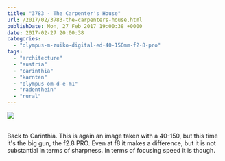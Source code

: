 ```yaml
---
title: "3783 - The Carpenter's House"
url: /2017/02/3783-the-carpenters-house.html
publishDate: Mon, 27 Feb 2017 19:00:38 +0000
date: 2017-02-27 20:00:38
categories: 
  - "olympus-m-zuiko-digital-ed-40-150mm-f2-8-pro"
tags: 
  - "architecture"
  - "austria"
  - "carinthia"
  - "karnten"
  - "olympus-om-d-e-m1"
  - "radenthein"
  - "rural"
---
```

<div class="container">
<div class="center"><a target="_blank" href="https://d25zfm9zpd7gm5.cloudfront.net/1200x1200/2016/20160813_121015_lr.jpg"><img class="webfeedsFeaturedVisual" src="https://d25zfm9zpd7gm5.cloudfront.net/0600x0600/2016/20160813_121015_lr.jpg" /></a></div>
</div>
<br />

Back to Carinthia. This is again an image taken with a 40-150, but this time it's the big gun, the f2.8 PRO. Even at f8 it makes a difference, but it is not substantial in terms of sharpness. In terms of focusing speed it is though.
